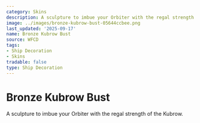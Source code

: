 ```yaml
---
category: Skins
description: A sculpture to imbue your Orbiter with the regal strength of the Kubrow.
image: ../images/bronze-kubrow-bust-05644ccbee.png
last_updated: '2025-09-17'
name: Bronze Kubrow Bust
source: WFCD
tags:
- Ship Decoration
- Skins
tradable: false
type: Ship Decoration
---
```


# Bronze Kubrow Bust

A sculpture to imbue your Orbiter with the regal strength of the Kubrow.

